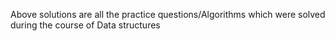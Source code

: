 Above solutions are all the practice questions/Algorithms which were solved during the course of Data structures